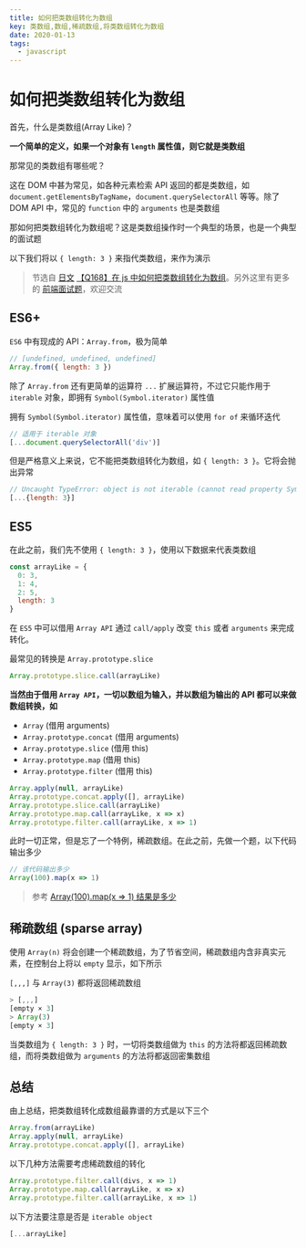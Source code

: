 ```yaml
---
title: 如何把类数组转化为数组
key: 类数组,数组,稀疏数组,将类数组转化为数组
date: 2020-01-13
tags:
  - javascript
---
```


# 如何把类数组转化为数组

首先，什么是类数组(Array Like)？

**一个简单的定义，如果一个对象有 `length` 属性值，则它就是类数组**

那常见的类数组有哪些呢？

这在 DOM 中甚为常见，如各种元素检索 API 返回的都是类数组，如 `document.getElementsByTagName`，`document.querySelectorAll` 等等。除了 DOM API 中，常见的 `function` 中的 `arguments` 也是类数组

那如何把类数组转化为数组呢？这是类数组操作时一个典型的场景，也是一个典型的面试题

以下我们将以 `{ length: 3 }` 来指代类数组，来作为演示

<!--more-->

> 节选自 [日文](https://github.com/shfshanyue/Daily-Question/issues/169) [【Q168】在 js 中如何把类数组转化为数组](https://github.com/shfshanyue/Daily-Question/issues/169)。另外这里有更多的 [前端面试题](https://github.com/shfshanyue/Daily-Question)，欢迎交流

## ES6+

`ES6` 中有现成的 API：`Array.from`，极为简单

``` js
// [undefined, undefined, undefined]
Array.from({ length: 3 })
```

除了 `Array.from` 还有更简单的运算符 `...` 扩展运算符，不过它只能作用于 `iterable` 对象，即拥有 `Symbol(Symbol.iterator)` 属性值

拥有 `Symbol(Symbol.iterator)` 属性值，意味着可以使用 `for of` 来循环迭代

``` js
// 适用于 iterable 对象
[...document.querySelectorAll('div')]
```

但是严格意义上来说，它不能把类数组转化为数组，如 `{ length: 3 }`。它将会抛出异常

``` js
// Uncaught TypeError: object is not iterable (cannot read property Symbol(Symbol.iterator))
[...{length: 3}]
```

## ES5

在此之前，我们先不使用 `{ length: 3 }`，使用以下数据来代表类数组

``` js
const arrayLike = {
  0: 3,
  1: 4,
  2: 5,
  length: 3
}
```

在 `ES5` 中可以借用 `Array API` 通过 `call/apply` 改变 `this` 或者 `arguments` 来完成转化。

最常见的转换是 `Array.prototype.slice`

``` js
Array.prototype.slice.call(arrayLike)
```

**当然由于借用 `Array API`，一切以数组为输入，并以数组为输出的 API 都可以来做数组转换，如**

+ `Array` (借用 arguments)
+ `Array.prototype.concat` (借用 arguments)
+ `Array.prototype.slice` (借用 this)
+ `Array.prototype.map` (借用 this)
+ `Array.prototype.filter` (借用 this)

``` js
Array.apply(null, arrayLike)
Array.prototype.concat.apply([], arrayLike)
Array.prototype.slice.call(arrayLike)
Array.prototype.map.call(arrayLike, x => x)
Array.prototype.filter.call(arrayLike, x => 1)
```

此时一切正常，但是忘了一个特例，稀疏数组。在此之前，先做一个题，以下代码输出多少

``` js
// 该代码输出多少
Array(100).map(x => 1)
```

> 参考 [Array(100).map(x => 1) 结果是多少](https://github.com/shfshanyue/Daily-Question/issues/170)

## 稀疏数组 (sparse array)

使用 `Array(n)` 将会创建一个稀疏数组，为了节省空间，稀疏数组内含非真实元素，在控制台上将以 `empty` 显示，如下所示

`[,,,]` 与 `Array(3)` 都将返回稀疏数组

``` js
> [,,,]
[empty × 3]
> Array(3)
[empty × 3]
```

当类数组为 `{ length: 3 }` 时，一切将类数组做为 `this` 的方法将都返回稀疏数组，而将类数组做为 `arguments` 的方法将都返回密集数组

## 总结

由上总结，把类数组转化成数组最靠谱的方式是以下三个

``` js
Array.from(arrayLike)
Array.apply(null, arrayLike)
Array.prototype.concat.apply([], arrayLike)
```

以下几种方法需要考虑稀疏数组的转化

``` js
Array.prototype.filter.call(divs, x => 1)
Array.prototype.map.call(arrayLike, x => x)
Array.prototype.filter.call(arrayLike, x => 1)
```

以下方法要注意是否是 `iterable object`

``` js
[...arrayLike]
```
